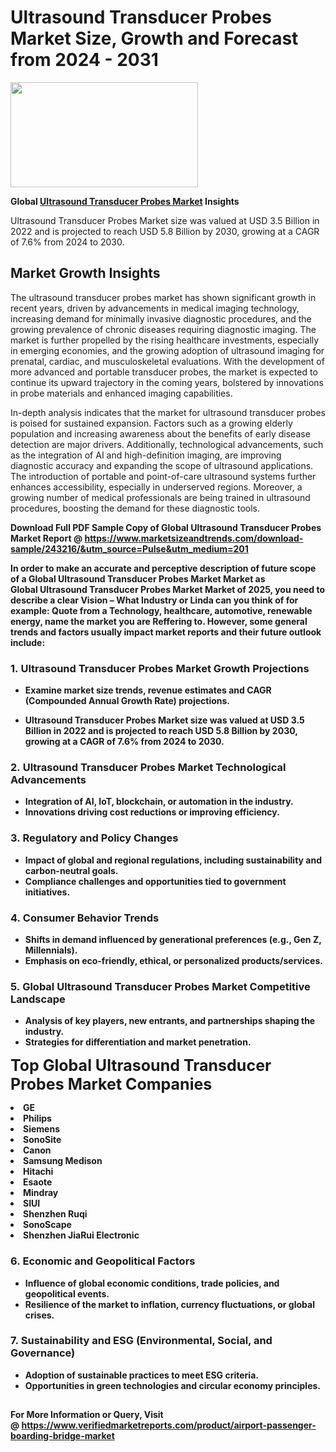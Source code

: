<H1>Ultrasound Transducer Probes Market Size, Growth and Forecast from 2024 - 2031</H1><img class="aligncenter size-medium wp-image-584254" src="https://thirdeyenews.in/wp-content/uploads/2024/09/Global-Market-Research-300x168.jpeg" alt="" width="300" height="168" /><p><strong>Global&nbsp;<a href="https://www.marketsizeandtrends.com/download-sample/243216/&amp;utm_source=Pulse&amp;utm_medium=201">Ultrasound Transducer Probes Market</a> Insights</strong></p><p>Ultrasound Transducer Probes Market size was valued at USD 3.5 Billion in 2022 and is projected to reach USD 5.8 Billion by 2030, growing at a CAGR of 7.6% from 2024 to 2030.</p><p><h2>Market Growth Insights</h2> <p>The ultrasound transducer probes market has shown significant growth in recent years, driven by advancements in medical imaging technology, increasing demand for minimally invasive diagnostic procedures, and the growing prevalence of chronic diseases requiring diagnostic imaging. The market is further propelled by the rising healthcare investments, especially in emerging economies, and the growing adoption of ultrasound imaging for prenatal, cardiac, and musculoskeletal evaluations. With the development of more advanced and portable transducer probes, the market is expected to continue its upward trajectory in the coming years, bolstered by innovations in probe materials and enhanced imaging capabilities.</p> <p><strong></strong></p> <p>In-depth analysis indicates that the market for ultrasound transducer probes is poised for sustained expansion. Factors such as a growing elderly population and increasing awareness about the benefits of early disease detection are major drivers. Additionally, technological advancements, such as the integration of AI and high-definition imaging, are improving diagnostic accuracy and expanding the scope of ultrasound applications. The introduction of portable and point-of-care ultrasound systems further enhances accessibility, especially in underserved regions. Moreover, a growing number of medical professionals are being trained in ultrasound procedures, boosting the demand for these diagnostic tools.</p> <p><strong></p><p><span class=""><strong>Download Full PDF Sample Copy of Global Ultrasound Transducer Probes Market Report</strong> @ <a href="https://www.marketsizeandtrends.com/download-sample/243216/&amp;utm_source=Pulse&amp;utm_medium=201" target="_blank">https://www.marketsizeandtrends.com/download-sample/243216/&amp;utm_source=Pulse&amp;utm_medium=201</a></span></p><p>In order to make an accurate and perceptive description of future scope of a Global&nbsp;Ultrasound Transducer Probes Market Market as Global&nbsp;Ultrasound Transducer Probes Market Market of 2025, you need to describe a clear Vision &ndash; What Industry or Linda can you think of for example: Quote from a Technology, healthcare, automotive, renewable energy, name the market you are Reffering to. However, some general trends and factors usually impact market reports and their future outlook include:</p><h3>1.&nbsp;<strong>Ultrasound Transducer Probes Market Growth Projections</strong></h3><ul><li>Examine market size trends, revenue estimates and CAGR (Compounded Annual Growth Rate) projections.</li><li><p>Ultrasound Transducer Probes Market size was valued at USD 3.5 Billion in 2022 and is projected to reach USD 5.8 Billion by 2030, growing at a CAGR of 7.6% from 2024 to 2030.</p></li></ul><h3>2.&nbsp;<strong>Ultrasound Transducer Probes Market Technological Advancements</strong></h3><ul><li>Integration of AI, IoT, blockchain, or automation in the industry.</li><li>Innovations driving cost reductions or improving efficiency.</li></ul><h3>3.&nbsp;<strong>Regulatory and Policy Changes</strong></h3><ul><li>Impact of global and regional regulations, including sustainability and carbon-neutral goals.</li><li>Compliance challenges and opportunities tied to government initiatives.</li></ul><h3>4.&nbsp;<strong>Consumer Behavior Trends</strong></h3><ul><li>Shifts in demand influenced by generational preferences (e.g., Gen Z, Millennials).</li><li>Emphasis on eco-friendly, ethical, or personalized products/services.</li></ul><h3>5.&nbsp;<strong>Global Ultrasound Transducer Probes Market Competitive Landscape</strong></h3><ul><li>Analysis of key players, new entrants, and partnerships shaping the industry.</li><li>Strategies for differentiation and market penetration.</li></ul><p data-pm-slice="1 1 []"><span style="color: inherit; font-family: inherit; font-size: 25px;">Top Global Ultrasound Transducer Probes Market Companies</span></p><div class="" data-test-id=""><p><li>GE</li><li> Philips</li><li> Siemens</li><li> SonoSite</li><li> Canon</li><li> Samsung Medison</li><li> Hitachi</li><li> Esaote</li><li> Mindray</li><li> SIUI</li><li> Shenzhen Ruqi</li><li> SonoScape</li><li> Shenzhen JiaRui Electronic</li></p></div><h3>6.&nbsp;<strong>Economic and Geopolitical Factors</strong></h3><ul><li>Influence of global economic conditions, trade policies, and geopolitical events.</li><li>Resilience of the market to inflation, currency fluctuations, or global crises.</li></ul><h3>7.&nbsp;<strong>Sustainability and ESG (Environmental, Social, and Governance)</strong></h3><ul><li>Adoption of sustainable practices to meet ESG criteria.</li><li>Opportunities in green technologies and circular economy principles.</li></ul><h2><strong style="font-size: 14px;">For More Information or Query, Visit @&nbsp;</strong><a style="background-color: #ffffff; font-size: 14px;" href="https://www.marketsizeandtrends.com/report/ultrasound-transducer-probes-market/" target="_blank">https://www.verifiedmarketreports.com/product/airport-passenger-boarding-bridge-market</a></h2>
